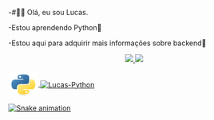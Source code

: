 -#🖐🏾 Olá, eu sou Lucas.

-Estou aprendendo Python🐍

-Estou aqui para adquirir mais informações sobre backend🐍
<div align="center">
  <a href="https://github.com/SouzaLuc4s">
  <img height="180em" src="https://github-readme-stats.vercel.app/api?username=SouzaLuc4s&show_icons=true&theme=highcontrast&include_all_commits=true&count_private=true"/>
  <img height="180em" src="https://github-readme-stats.vercel.app/api/top-langs/?username=SouzaLuc4s&layout=compact&langs_count=7&theme=highcontrast"/>
</div>
<div style="display: inline_block"><br>
   <img align="center" alt="Lucas-Python" height="50" width="60" src="https://raw.githubusercontent.com/devicons/devicon/master/icons/python/python-original.svg">
   <img align="center" alt= "Lucas-Python" heigth="70" width="80" src="https://img.shields.io/badge/Django-092E20?style=for-the-badge&logo=django&logoColor=white">
 
  ![Snake animation](https://github.com/SouzaLuc4s/SouzaLuc4s/blob/output/github-contribution-grid-snake.svg)
